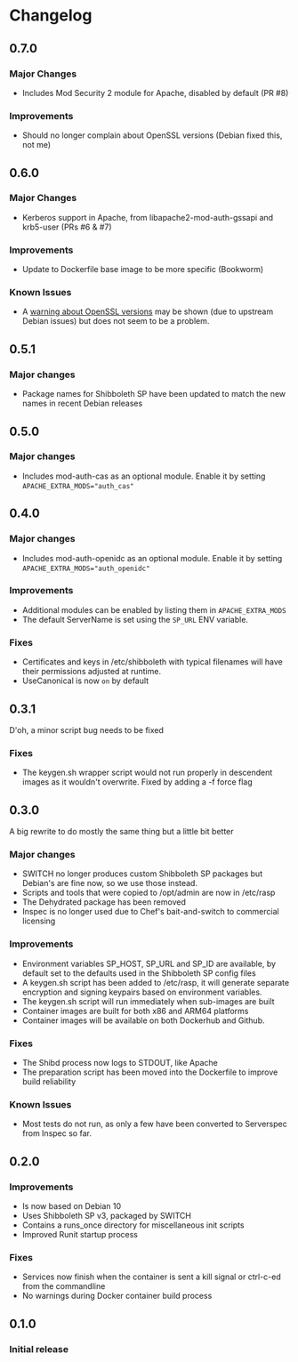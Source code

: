 # Changelog

## 0.7.0

### Major Changes

- Includes Mod Security 2 module for Apache, disabled by default (PR #8)

### Improvements

- Should no longer complain about OpenSSL versions (Debian fixed this, not me)

## 0.6.0

### Major Changes

- Kerberos support in Apache, from libapache2-mod-auth-gssapi and krb5-user (PRs #6 & #7)

### Improvements

- Update to Dockerfile base image to be more specific (Bookworm)

### Known Issues

- A [warning about OpenSSL versions](https://bugs.debian.org/cgi-bin/bugreport.cgi?bug=1069748) may be
  shown (due to upstream Debian issues) but does not seem to be a problem. 

## 0.5.1

### Major changes

- Package names for Shibboleth SP have been updated to match the new names in recent Debian releases

## 0.5.0

### Major changes

- Includes mod-auth-cas as an optional module. Enable it by setting `APACHE_EXTRA_MODS="auth_cas"`

## 0.4.0

### Major changes

- Includes mod-auth-openidc as an optional module. Enable it by setting `APACHE_EXTRA_MODS="auth_openidc"`

### Improvements

- Additional modules can be enabled by listing them in `APACHE_EXTRA_MODS`
- The default ServerName is set using the `SP_URL` ENV variable.

### Fixes

- Certificates and keys in /etc/shibboleth with typical filenames will have their
  permissions adjusted at runtime.
- UseCanonical is now `on` by default

## 0.3.1

D'oh, a minor script bug needs to be fixed

### Fixes

- The keygen.sh wrapper script would not run properly in descendent images as
  it wouldn't overwrite. Fixed by adding a -f force flag

## 0.3.0

A big rewrite to do mostly the same thing but a little bit better

### Major changes

- SWITCH no longer produces custom Shibboleth SP packages but Debian's are fine now,
  so we use those instead.
- Scripts and tools that were copied to /opt/admin are now in /etc/rasp
- The Dehydrated package has been removed
- Inspec is no longer used due to Chef's bait-and-switch to commercial licensing

### Improvements

- Environment variables SP_HOST, SP_URL and SP_ID are available, by default set to the 
  defaults used in the Shibboleth SP config files
- A keygen.sh script has been added to /etc/rasp, it will generate separate encryption
  and signing keypairs based on environment variables.
- The keygen.sh script will run immediately when sub-images are built
- Container images are built for both x86 and ARM64 platforms 
- Container images will be available on both Dockerhub and Github.

### Fixes

- The Shibd process now logs to STDOUT, like Apache
- The preparation script has been moved into the Dockerfile to improve build reliability

### Known Issues

- Most tests do not run, as only a few have been converted to Serverspec from Inspec so far.

## 0.2.0

### Improvements

- Is now based on Debian 10
- Uses Shibboleth SP v3, packaged by SWITCH
- Contains a runs_once directory for miscellaneous init scripts
- Improved Runit startup process

### Fixes

- Services now finish when the container is sent a kill signal or ctrl-c-ed from the commandline
- No warnings during Docker container build process

## 0.1.0

### Initial release
